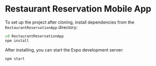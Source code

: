 # Restaurant Reservation Mobile App

To set up the project after cloning, install dependencies from the `RestaurantReservationApp` directory:

```bash
cd RestaurantReservationApp
npm install
```

After installing, you can start the Expo development server:

```bash
npm start
```

